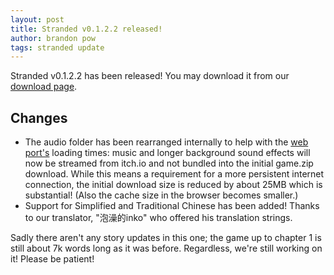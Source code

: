 ```yaml
---
layout: post
title: Stranded v0.1.2.2 released!
author: brandon pow
tags: stranded update
---
```

Stranded v0.1.2.2 has been released! You may download it from our [download page](/stranded.html).

## Changes
* The audio folder has been rearranged internally to help with the [web port's](/strandedweb.html) loading times: music and longer background sound effects will now be streamed from itch.io and not bundled into the initial game.zip download. While this means a requirement for a more persistent internet connection, the initial download size is reduced by about 25MB which is substantial! (Also the cache size in the browser becomes smaller.)
* Support for Simplified and Traditional Chinese has been added! Thanks to our translator, "泡澡的inko" who offered his translation strings.

Sadly there aren't any story updates in this one; the game up to chapter 1 is still about 7k words long as it was before. Regardless, we're still working on it! Please be patient!